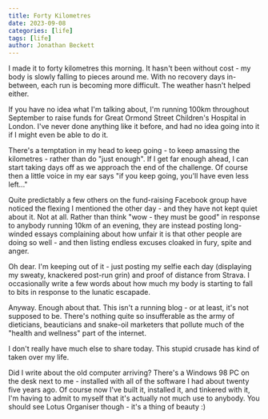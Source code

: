 ```yaml
---
title: Forty Kilometres
date: 2023-09-08
categories: [life]
tags: [life]
author: Jonathan Beckett
---
```


I made it to forty kilometres this morning. It hasn't been without cost - my body is slowly falling to pieces around me. With no recovery days in-between, each run is becoming more difficult. The weather hasn't helped either.

If you have no idea what I'm talking about, I'm running 100km throughout September to raise funds for Great Ormond Street Children's Hospital in London. I've never done anything like it before, and had no idea going into it if I might even be able to do it.

There's a temptation in my head to keep going - to keep amassing the kilometres - rather than do "just enough". If I get far enough ahead, I can start taking days off as we approach the end of the challenge. Of course then a little voice in my ear says "if you keep going, you'll have even less left..."

Quite predictably a few others on the fund-raising Facebook group have noticed the flexing I mentioned the other day - and they have not kept quiet about it. Not at all. Rather than think "wow - they must be good" in response to anybody running 10km of an evening, they are instead posting long-winded essays complaining about how unfair it is that other people are doing so well - and then listing endless excuses cloaked in fury, spite and anger.

Oh dear. I'm keeping out of it - just posting my selfie each day (displaying my sweaty, knackered post-run grin) and proof of distance from Strava. I occasionally write a few words about how much my body is starting to fall to bits in response to the lunatic escapade.

Anyway. Enough about that. This isn't a running blog - or at least, it's not supposed to be. There's nothing quite so insufferable as the army of dieticians, beauticians and snake-oil marketers that pollute much of the "health and wellness" part of the internet.

I don't really have much else to share today. This stupid crusade has kind of taken over my life.

Did I write about the old computer arriving? There's a Windows 98 PC on the desk next to me - installed with all of the software I had about twenty five years ago. Of course now I've built it, installed it, and tinkered with it, I'm having to admit to myself that it's actually not much use to anybody. You should see Lotus Organiser though - it's a thing of beauty :)
